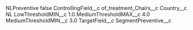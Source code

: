 <?xml version="1.0" encoding="UTF-8"?>
<CustomMetadata xmlns="http://soap.sforce.com/2006/04/metadata" xmlns:xsi="http://www.w3.org/2001/XMLSchema-instance" xmlns:xsd="http://www.w3.org/2001/XMLSchema">
    <label>NLPreventive</label>
    <protected>false</protected>
    <values>
        <field>ControllingField__c</field>
        <value xsi:type="xsd:string">of_treatment_Chairs__c</value>
    </values>
    <values>
        <field>Country__c</field>
        <value xsi:type="xsd:string">NL</value>
    </values>
    <values>
        <field>LowThresholdMIN__c</field>
        <value xsi:type="xsd:double">1.0</value>
    </values>
    <values>
        <field>MediumThresholdMAX__c</field>
        <value xsi:type="xsd:double">4.0</value>
    </values>
    <values>
        <field>MediumThresholdMIN__c</field>
        <value xsi:type="xsd:double">3.0</value>
    </values>
    <values>
        <field>TargetField__c</field>
        <value xsi:type="xsd:string">SegmentPreventive__c</value>
    </values>
</CustomMetadata>

